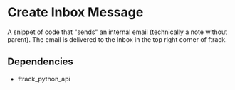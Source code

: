 # Create Inbox Message

A snippet of code that "sends" an internal email (technically a note without
parent). The email is delivered to the Inbox in the top right corner of ftrack.

## Dependencies

- ftrack_python_api